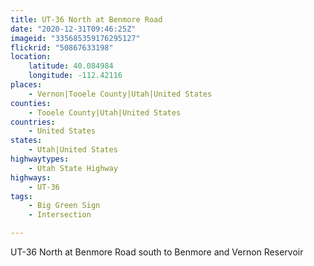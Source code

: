 ```yaml
---
title: UT-36 North at Benmore Road
date: "2020-12-31T09:46:25Z"
imageid: "335685359176295127"
flickrid: "50867633198"
location:
    latitude: 40.084984
    longitude: -112.42116
places:
    - Vernon|Tooele County|Utah|United States
counties:
    - Tooele County|Utah|United States
countries:
    - United States
states:
    - Utah|United States
highwaytypes:
    - Utah State Highway
highways:
    - UT-36
tags:
    - Big Green Sign
    - Intersection

---
```

UT-36 North at Benmore Road south to Benmore and Vernon Reservoir